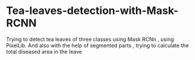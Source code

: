 # Tea-leaves-detection-with-Mask-RCNN
Trying to detect tea leaves of three classes using Mask RCNn , using PixelLib. And also with the help of segmented parts , trying to calculate the total diseased area in the leave
